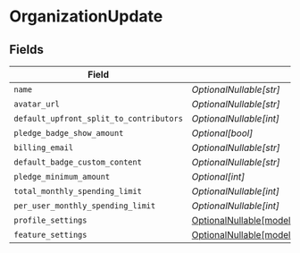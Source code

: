 # OrganizationUpdate


## Fields

| Field                                                                                            | Type                                                                                             | Required                                                                                         | Description                                                                                      |
| ------------------------------------------------------------------------------------------------ | ------------------------------------------------------------------------------------------------ | ------------------------------------------------------------------------------------------------ | ------------------------------------------------------------------------------------------------ |
| `name`                                                                                           | *OptionalNullable[str]*                                                                          | :heavy_minus_sign:                                                                               | N/A                                                                                              |
| `avatar_url`                                                                                     | *OptionalNullable[str]*                                                                          | :heavy_minus_sign:                                                                               | N/A                                                                                              |
| `default_upfront_split_to_contributors`                                                          | *OptionalNullable[int]*                                                                          | :heavy_minus_sign:                                                                               | N/A                                                                                              |
| `pledge_badge_show_amount`                                                                       | *Optional[bool]*                                                                                 | :heavy_minus_sign:                                                                               | N/A                                                                                              |
| `billing_email`                                                                                  | *OptionalNullable[str]*                                                                          | :heavy_minus_sign:                                                                               | N/A                                                                                              |
| `default_badge_custom_content`                                                                   | *OptionalNullable[str]*                                                                          | :heavy_minus_sign:                                                                               | N/A                                                                                              |
| `pledge_minimum_amount`                                                                          | *Optional[int]*                                                                                  | :heavy_minus_sign:                                                                               | N/A                                                                                              |
| `total_monthly_spending_limit`                                                                   | *OptionalNullable[int]*                                                                          | :heavy_minus_sign:                                                                               | N/A                                                                                              |
| `per_user_monthly_spending_limit`                                                                | *OptionalNullable[int]*                                                                          | :heavy_minus_sign:                                                                               | N/A                                                                                              |
| `profile_settings`                                                                               | [OptionalNullable[models.OrganizationProfileSettings]](../models/organizationprofilesettings.md) | :heavy_minus_sign:                                                                               | N/A                                                                                              |
| `feature_settings`                                                                               | [OptionalNullable[models.OrganizationFeatureSettings]](../models/organizationfeaturesettings.md) | :heavy_minus_sign:                                                                               | N/A                                                                                              |